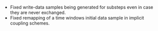 - Fixed write-data samples being generated for substeps even in case they are never exchanged.
- Fixed remapping of a time windows initial data sample in implicit coupling schemes.
